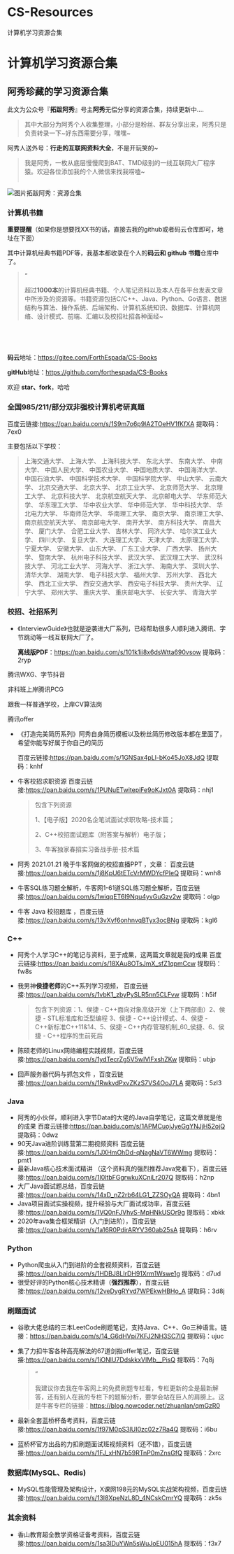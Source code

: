 # CS-Resources
计算机学习资源合集
# 计算机学习资源合集 

## 阿秀珍藏的学习资源合集

此文为公众号『**拓跋阿秀**』号主**阿秀**无偿分享的资源合集，持续更新中....

> 其中大部分为阿秀个人收集整理，小部分是粉丝、群友分享出来，阿秀只是负责转录一下~好东西需要分享，嘿嘿~

阿秀人送外号：**行走的互联网资料大全**，不是开玩笑的~

> 我是阿秀，一枚从底层慢慢爬到BAT、TMD级别的一线互联网大厂程序猿。欢迎各位添加我的个人微信来找我唠嗑~
>
> 
>
> 
>
> ![图片](data:image/gif;base64,iVBORw0KGgoAAAANSUhEUgAAAAEAAAABCAYAAAAfFcSJAAAADUlEQVQImWNgYGBgAAAABQABh6FO1AAAAABJRU5ErkJggg==)

![图片](https://mmbiz.qpic.cn/mmbiz_png/BktAsjcTbXicNtmNAZGH36XzUNBniazW2VD9L777RqJsiaBG8Z1CzlCXZuGAusgrib7lDZoDkEmRiaQ8c3xicRXmp5SQ/640?wx_fmt=png&tp=webp&wxfrom=5&wx_lazy=1&wx_co=1)拓跋阿秀：资源合集

### 计算机书籍

**重要提醒**（如果你是想要找XX书的话，直接去我的github或者码云仓库即可，地址在下面）

其中计算机经典书籍PDF等，我基本都收录在个人的**码云和 github 书籍**仓库中了。

> “
>
> 超过**1000本**的计算机经典书籍、个人笔记资料以及本人在各平台发表文章中所涉及的资源等。书籍资源包括C/C++、Java、Python、Go语言、数据结构与算法、操作系统、后端架构、计算机系统知识、数据库、计算机网络、设计模式、前端、汇编以及校招社招各种面经~

![图片](data:image/gif;base64,iVBORw0KGgoAAAANSUhEUgAAAAEAAAABCAYAAAAfFcSJAAAADUlEQVQImWNgYGBgAAAABQABh6FO1AAAAABJRU5ErkJggg==)

![图片](data:image/gif;base64,iVBORw0KGgoAAAANSUhEUgAAAAEAAAABCAYAAAAfFcSJAAAADUlEQVQImWNgYGBgAAAABQABh6FO1AAAAABJRU5ErkJggg==)

![图片](data:image/gif;base64,iVBORw0KGgoAAAANSUhEUgAAAAEAAAABCAYAAAAfFcSJAAAADUlEQVQImWNgYGBgAAAABQABh6FO1AAAAABJRU5ErkJggg==)

![图片](data:image/gif;base64,iVBORw0KGgoAAAANSUhEUgAAAAEAAAABCAYAAAAfFcSJAAAADUlEQVQImWNgYGBgAAAABQABh6FO1AAAAABJRU5ErkJggg==)

**码云**地址：https://gitee.com/ForthEspada/CS-Books

**gitHub**地址：https://github.com/forthespada/CS-Books

欢迎 **star、fork**，哈哈

### 全国985/211/部分双非强校计算机考研真题

百度云链接:https://pan.baidu.com/s/1S9m7o6p9lA2TOeHV1fKfXA   提取码：7ex0

主要包括以下学校：

> 上海交通大学、 上海大学、 上海科技大学、 东北大学、 东南大学、 中南大学、 中国人民大学、 中国农业大学、 中国地质大学、 中国海洋大学、 中国石油大学、 中国科学技术大学、 中国科学院大学、 中山大学、 云南大学、 北京交通大学、 北京大学、 北京工业大学、 北京师范大学、 北京理工大学、 北京科技大学、 北京航空航天大学、 北京邮电大学、 华东师范大学、 华东理工大学、 华中农业大学、 华中师范大学、 华中科技大学、 华北电力大学、 华南师范大学、 华南理工大学、 南京大学、 南京理工大学、 南京航空航天大学、 南京邮电大学、 南开大学、 南方科技大学、 南昌大学、 厦门大学、 合肥工业大学、 吉林大学、 同济大学、 哈尔滨工业大学、 四川大学、 复旦大学、 大连理工大学、 天津大学、 太原理工大学、 宁夏大学、 安徽大学、 山东大学、 广东工业大学、 广西大学、 扬州大学、 暨南大学、 杭州电子科技大学、 武汉大学、 武汉理工大学、 武汉科技大学、 河北工业大学、 河海大学、 浙江大学、 海南大学、 深圳大学、 清华大学、 湖南大学、 电子科技大学、 福州大学、 苏州大学、 西北大学、 西北工业大学、 西安交通大学、 西安电子科技大学、 贵州大学、 辽宁大学、 郑州大学、 重庆大学、 重庆邮电大学、 长安大学、 青海大学

### 校招、社招系列

- 《InterviewGuide》也就是逆袭进大厂系列，已经帮助很多人顺利进入腾讯、字节跳动等一线互联网大厂了。

  **离线版PDF**：https://pan.baidu.com/s/101k1ii8x6dsWtta690vsow   提取码：2ryp

![图片](data:image/gif;base64,iVBORw0KGgoAAAANSUhEUgAAAAEAAAABCAYAAAAfFcSJAAAADUlEQVQImWNgYGBgAAAABQABh6FO1AAAAABJRU5ErkJggg==)腾讯WXG、字节抖音

![图片](data:image/gif;base64,iVBORw0KGgoAAAANSUhEUgAAAAEAAAABCAYAAAAfFcSJAAAADUlEQVQImWNgYGBgAAAABQABh6FO1AAAAABJRU5ErkJggg==)非科班上岸腾讯PCG

![图片](data:image/gif;base64,iVBORw0KGgoAAAANSUhEUgAAAAEAAAABCAYAAAAfFcSJAAAADUlEQVQImWNgYGBgAAAABQABh6FO1AAAAABJRU5ErkJggg==)跟我一样普通学校，上岸CV算法岗

![图片](data:image/gif;base64,iVBORw0KGgoAAAANSUhEUgAAAAEAAAABCAYAAAAfFcSJAAAADUlEQVQImWNgYGBgAAAABQABh6FO1AAAAABJRU5ErkJggg==)腾讯offer

- 《打造完美简历系列》阿秀自身简历模板以及粉丝简历修改版本都在里面了，希望你能写好属于你自己的简历

  百度云链接:https://pan.baidu.com/s/1GNSax4pLl-bKo45JoX8JdQ   提取码：knhf

- 牛客校招求职资源  百度云链接:https://pan.baidu.com/s/1PUNuETwitepiFe9oKJxt0A   提取码：nhj1

  > 包含下列资源
  >
  > 1、【电子版】2020名企笔试面试求职攻略-技术篇；
  >
  > 2、C++校招面试题库（附答案与解析）电子版；
  >
  > 3、牛客独家春招实习备战手册-技术篇

- 阿秀 2021.01.21 晚于牛客网做的校招直播PPT ，文章： 百度云链接:https://pan.baidu.com/s/1j8KpU6tETcVrMWDYcfPIeQ   提取码：wnh8

- 牛客SQL练习题全解析，牛客网1-61道SQL练习题全解析，百度云链接:https://pan.baidu.com/s/1wiqqET6I9Nqu4yvGuGzv2w  提取码：olgp

- 牛客 Java 校招题库 ，百度云链接:https://pan.baidu.com/s/13vXyf6onhnvqBTyx3ocBNg  提取码：kgl6

### C++

- 阿秀个人学习C++的笔记与资料，至于成果，这两篇文章就是我的成果 百度云链接:https://pan.baidu.com/s/18XAu8OTsJmX_sfZ1qpmCcw  提取码：fw8s

- 我男神**侯捷老师**的C++系列学习视频，  百度云链接:https://pan.baidu.com/s/1vbK1_zbyPySLR5nn5CLFvw 提取码：h5if

  > 包含下列资源：1、侯捷 - C++面向对象高级开发（上下两部曲）2、侯捷 - STL标准库和泛型编程 3、侯捷 - C++设计模式、4、侯捷 - C++新标准C++11&14、5、侯捷 - C++内存管理机制_60_侯捷、6、侯捷 - C++程序的生前死后

- 陈硕老师的Linux网络编程实践视频，百度云链接:https://pan.baidu.com/s/1ydTecrZg5V5wIVlFxshZKw  提取码：ubjp

- 回声服务器代码与抓包文件 ，百度云链接:https://pan.baidu.com/s/1RwkvdPxvZKzS7VS4OoJ7LA  提取码：5zl3

### Java

- 阿秀的小伙伴，顺利进入字节Data的大佬的Java自学笔记，这篇文章就是他的成果 百度云链接:https://pan.baidu.com/s/1APMCuojJyeGgYNJjH52ojQ  提取码：0dwz
- 90天Java进阶训练营第二期视频资料  百度云链接:https://pan.baidu.com/s/1JXHmOhDd-qNagNaVT6WWmg  提取码：pmt1
- 最新Java核心技术面试精讲 （这个资料真的强烈推荐Java党看下），百度云链接:https://pan.baidu.com/s/1I0ltbFGgrwkuXCniLr207Q  提取码：h2np
- 大厂Java面试题总结，百度云链接:https://pan.baidu.com/s/14xD_nZ2rb64LG1_ZZSOyQA  提取码：4bn1
- Java项目面试实操视频，提升经验与大厂面试成功率，百度云链接:https://pan.baidu.com/s/1VQ0nFJVhvS-MpHNkUSOr9g  提取码：xbkk
- 2020年ava集合框架精讲（入门到进阶），百度云链接:https://pan.baidu.com/s/1a16R0PdirARYV360ab25sA  提取码：h6rv

### Python

- Python爬虫从入门到进阶的全套视频资料，百度云链接:https://pan.baidu.com/s/1HDBJ8LIrDH91Xrm1Wswe1g  提取码：d7ud
- 很受好评的Python核心技术精讲（**强烈推荐**），百度云链接:https://pan.baidu.com/s/12veDygRYvd7WPEkwHBHo_A  提取码：3d8j

### 刷题面试

- 谷歌大佬总结的三本LeetCode刷题笔记，支持Java、C++、Go三种语言。链接：https://pan.baidu.com/s/14_G6dHVpi7KFJ2NH3SC7IQ 提取码：ujuc

- 集了力扣牛客各种高亮解法的67道剑指offer笔记，百度云链接:https://pan.baidu.com/s/1iONlU7DdskkxVIMb__PisQ  提取码：7q8j

  > “
  >
  > 我建议你去我在牛客网上的免费刷题专栏看，专栏更新的全是最新解答，还有别人在我的专栏下的题解分析，要学会站在巨人的肩膀上。这是牛客专栏的链接：https://blog.nowcoder.net/zhuanlan/qmGzR0

- 最新全套蓝桥杯备考资料，百度云链接:https://pan.baidu.com/s/1f97M0pS3lUI0zc02z7Ra4Q  提取码：i6bu

- 蓝桥杯官方出品的力扣刷题面试班视频资料（还不错），百度云链接:https://pan.baidu.com/s/1FJ_xHN7b59RTnP0mZnsGfQ  提取码：2xrc

### 数据库(MySQL、Redis)

- MySQL性能管理及架构设计，X课网198元的MySQL实战架构视频，百度云链接:https://pan.baidu.com/s/13I8XpeNzL8D_4NCskCmrYQ  提取码：zk5s

### 其余资料

- 香山教育超全教学资格证备考资料，百度云链接:https://pan.baidu.com/s/1sa3IDuYWn5sWuJoEU015hA  提取码：f3x7




